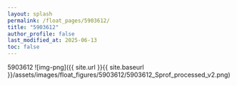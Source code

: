 ```yaml
---
layout: splash
permalink: /float_pages/5903612/
title: "5903612"
author_profile: false
last_modified_at: 2025-06-13
toc: false
---
```

 
5903612
![img-png]({{ site.url }}{{ site.baseurl }}/assets/images/float_figures/5903612/5903612_Sprof_processed_v2.png)
